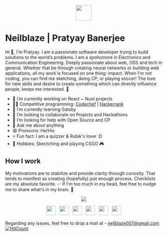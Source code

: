 <p align="center">
  <img src="https://media0.giphy.com/media/NMCpTBlTEYbCw/source.gif" width="50px">
  <br>

# Neilblaze | Pratyay Banerjee
Hi 👋, I'm Pratyay. I am a passionate software developer trying to build solutions to the world’s problems. I am a spohomore in Electronics and Communication Engineering. Deeply passionate about web, OSS and tech in general. Whether that be through creating neural networks or building web applications, all my work is focused on one thing: impact. When I'm not coding, you can find me sketching, doing CP, or playing soccer! The love for new skills and desire to create something which can directly influence people, keeps me interested. 🚀

- 🔭 I’m currently working on React ~ Nuxt projects
- 👨‍💻 Competitive programming: [Codechef](https://www.codechef.com/users/zack_007) | [Hackerrank](https://www.hackerrank.com/N3ilz_BL4Z3)  
- 🌱 I’m currently learning Gatsby
- 👨 I’m looking to collaborate on Projects and Hackathons
- 🤔 I’m looking for help with Open Source and CP
- 💬 Ask me about anything
- 😄 Pronouns: He/His
- ⚡ Fun fact: I am a quizzer & Rubik's lover :D
- 🏃 Hobbies: Skectching and playing CSGO 🎮

## How I work
My motivations are to stabilize and provide clarity through curiosity. That tends to manifest as creating (hopefully) just enough process. Checklists are my absolute favorite. ✅ If I'm too much in my head, feel free to nudge me to share what's in my brain. 🧠

<p align="center">
  <img src="https://raw.githubusercontent.com/Neilblaze/gridsome/master/assets/I%20love%20OSSs.png">
  <br>

<p align='center'>
<a href="https://twitter.com/Neilzblaze007"><img height="30" src="https://raw.githubusercontent.com/Neilblaze/SVG-store/6f169f49e23fce2d743e3a3c43355e477fd8b2cb/icon8/icons8-twitter.svg"></a>&nbsp;&nbsp;
<a href="https://www.linkedin.com/in/x3nosiz/"><img height="30" src="https://raw.githubusercontent.com/Neilblaze/SVG-store/6f169f49e23fce2d743e3a3c43355e477fd8b2cb/icon8/icons8-linkedin.svg"></a>&nbsp;&nbsp;
<a href="https://www.reddit.com/user/Neilblaze"><img height="30" src="https://raw.githubusercontent.com/Neilblaze/SVG-store/6f169f49e23fce2d743e3a3c43355e477fd8b2cb/icon8/icons8-reddit.svg"></a>&nbsp;&nbsp;
<a href="https://steamcommunity.com/id/NeilzxD"><img height="30" src="https://raw.githubusercontent.com/Neilblaze/SVG-store/6f169f49e23fce2d743e3a3c43355e477fd8b2cb/icon8/icons8-steam.svg"></a>&nbsp;&nbsp;
<a href="https://www.facebook.com/Neilzblaze"><img height="30" src="https://raw.githubusercontent.com/Neilblaze/SVG-store/6f169f49e23fce2d743e3a3c43355e477fd8b2cb/icon8/icons8-facebook.svg"></a>&nbsp;&nbsp;
<a href="https://www.instagram.com/neilz_xd/"><img height="30" src="https://raw.githubusercontent.com/Neilblaze/SVG-store/6f169f49e23fce2d743e3a3c43355e477fd8b2cb/icon8/icons8-instagram.svg"></a>
</p>

Regarding any issues, feel free to drop a mail at - neilblaze007@gmail.com 
<br>[![HitCount](http://hits.dwyl.com/Neilblaze/Neilblaze.svg)](http://hits.dwyl.com/Neilblaze/Neilblaze)

